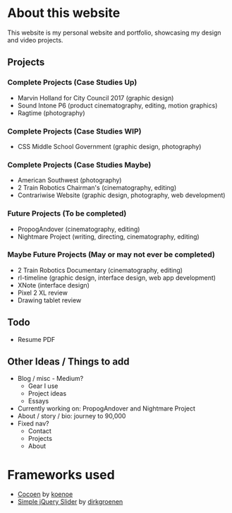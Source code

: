 # About this website

This website is my personal website and portfolio, showcasing my design and video projects.

## Projects

### Complete Projects (Case Studies Up)
- Marvin Holland for City Council 2017 (graphic design)
- Sound Intone P6 (product cinematography, editing, motion graphics)
- Ragtime (photography)

### Complete Projects (Case Studies WIP)
- CSS Middle School Government (graphic design, photography)

### Complete Projects (Case Studies Maybe)
- American Southwest (photography)
- 2 Train Robotics Chairman's (cinematography, editing)
- Contrariwise Website (graphic design, photography, web development)

### Future Projects (To be completed)
- PropogAndover (cinematography, editing)
- Nightmare Project (writing, directing, cinematography, editing)

### Maybe Future Projects (May or may not ever be completed)
- 2 Train Robotics Documentary (cinematography, editing)
- rl-timeline (graphic design, interface design, web app development)
- XNote (interface design)
- Pixel 2 XL review
- Drawing tablet review

## Todo
- Resume PDF

## Other Ideas / Things to add
- Blog / misc - Medium?
  - Gear I use
  - Project ideas
  - Essays
- Currently working on: PropogAndover and Nightmare Project
- About / story / bio: journey to 90,000
- Fixed nav?
  - Contact
  - Projects
  - About

# Frameworks used

- [Cocoen](https://github.com/koenoe/cocoen) by [koenoe](https://github.com/koenoe)
- [Simple jQuery Slider](https://github.com/dirkgroenen/simple-jQuery-slider) by [dirkgroenen](https://github.com/dirkgroenen)
